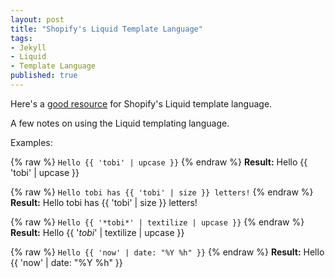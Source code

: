 ```yaml
---
layout: post
title: "Shopify's Liquid Template Language"
tags:
- Jekyll
- Liquid
- Template Language
published: true
---
```


Here's a [good resource](https://docs.shopify.com/themes/liquid-documentation/basics)
for Shopify's Liquid template language.

A few notes on using the Liquid templating language.

Examples:

{% raw %}
`Hello {{ 'tobi' | upcase }}`
{% endraw %}
**Result:** Hello {{ 'tobi' | upcase }}

{% raw %}
`Hello tobi has {{ 'tobi' | size }} letters!`
{% endraw %}
**Result:** Hello tobi has {{ 'tobi' | size }} letters!

{% raw %}
`Hello {{ '*tobi*' | textilize | upcase }}`
{% endraw %}
**Result:** Hello {{ '*tobi*' | textilize | upcase }}

{% raw %}
`Hello {{ 'now' | date: "%Y %h" }}`
{% endraw %}
**Result:** Hello {{ 'now' | date: "%Y %h" }}
